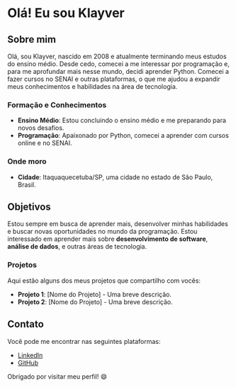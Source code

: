 # Olá! Eu sou Klayver

## Sobre mim

Olá, sou Klayver, nascido em 2008 e atualmente terminando meus estudos do ensino médio. Desde cedo, comecei a me interessar por programação e, para me aprofundar mais nesse mundo, decidi aprender Python. Comecei a fazer cursos no SENAI e outras plataformas, o que me ajudou a expandir meus conhecimentos e habilidades na área de tecnologia.

### Formação e Conhecimentos

- **Ensino Médio**: Estou concluindo o ensino médio e me preparando para novos desafios.
- **Programação**: Apaixonado por Python, comecei a aprender com cursos online e no SENAI.
  
### Onde moro

- **Cidade**: Itaquaquecetuba/SP, uma cidade no estado de São Paulo, Brasil.

## Objetivos

Estou sempre em busca de aprender mais, desenvolver minhas habilidades e buscar novas oportunidades no mundo da programação. Estou interessado em aprender mais sobre **desenvolvimento de software**, **análise de dados**, e outras áreas de tecnologia.

### Projetos

Aqui estão alguns dos meus projetos que compartilho com vocês:

- **Projeto 1**: [Nome do Projeto] - Uma breve descrição.
- **Projeto 2**: [Nome do Projeto] - Uma breve descrição.

## Contato

Você pode me encontrar nas seguintes plataformas:

- [LinkedIn](www.linkedin.com/in/klayver)
- [GitHub](https://github.com/Klayverc)

Obrigado por visitar meu perfil! 😄
